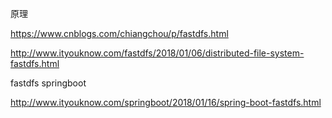 原理

https://www.cnblogs.com/chiangchou/p/fastdfs.html



http://www.ityouknow.com/fastdfs/2018/01/06/distributed-file-system-fastdfs.html



fastdfs springboot

http://www.ityouknow.com/springboot/2018/01/16/spring-boot-fastdfs.html